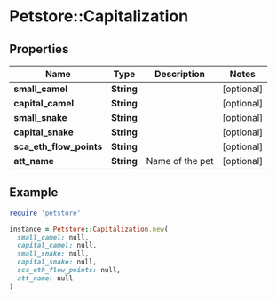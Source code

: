 # Petstore::Capitalization

## Properties

| Name | Type | Description | Notes |
| ---- | ---- | ----------- | ----- |
| **small_camel** | **String** |  | [optional] |
| **capital_camel** | **String** |  | [optional] |
| **small_snake** | **String** |  | [optional] |
| **capital_snake** | **String** |  | [optional] |
| **sca_eth_flow_points** | **String** |  | [optional] |
| **att_name** | **String** | Name of the pet  | [optional] |

## Example

```ruby
require 'petstore'

instance = Petstore::Capitalization.new(
  small_camel: null,
  capital_camel: null,
  small_snake: null,
  capital_snake: null,
  sca_eth_flow_points: null,
  att_name: null
)
```
